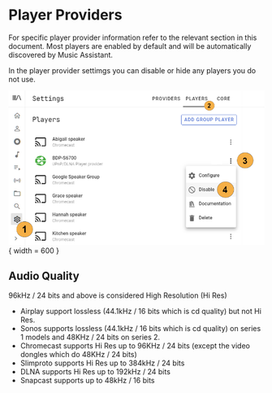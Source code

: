 # Player Providers

For specific player provider information refer to the relevant section in this document. Most players are enabled by default and will be automatically discovered by Music Assistant.

In the player provider settimgs you can disable or hide any players you do not use.

![Preview image](../assets/screenshots/player-disable.png) { width = 600 } 

## Audio Quality

96kHz / 24 bits and above is considered High Resolution (Hi Res)

- Airplay support lossless (44.1kHz / 16 bits which is cd quality) but not Hi Res.
- Sonos supports lossless (44.1kHz / 16 bits which is cd quality) on series 1 models and 48KHz / 24 bits on series 2.
- Chromecast supports Hi Res up to 96KHz / 24 bits (except the video dongles which do 48KHz / 24 bits)
- Slimproto supports Hi Res up to 384kHz / 24 bits
- DLNA supports Hi Res up to 192kHz / 24 bits
- Snapcast supports up to 48kHz / 16 bits
